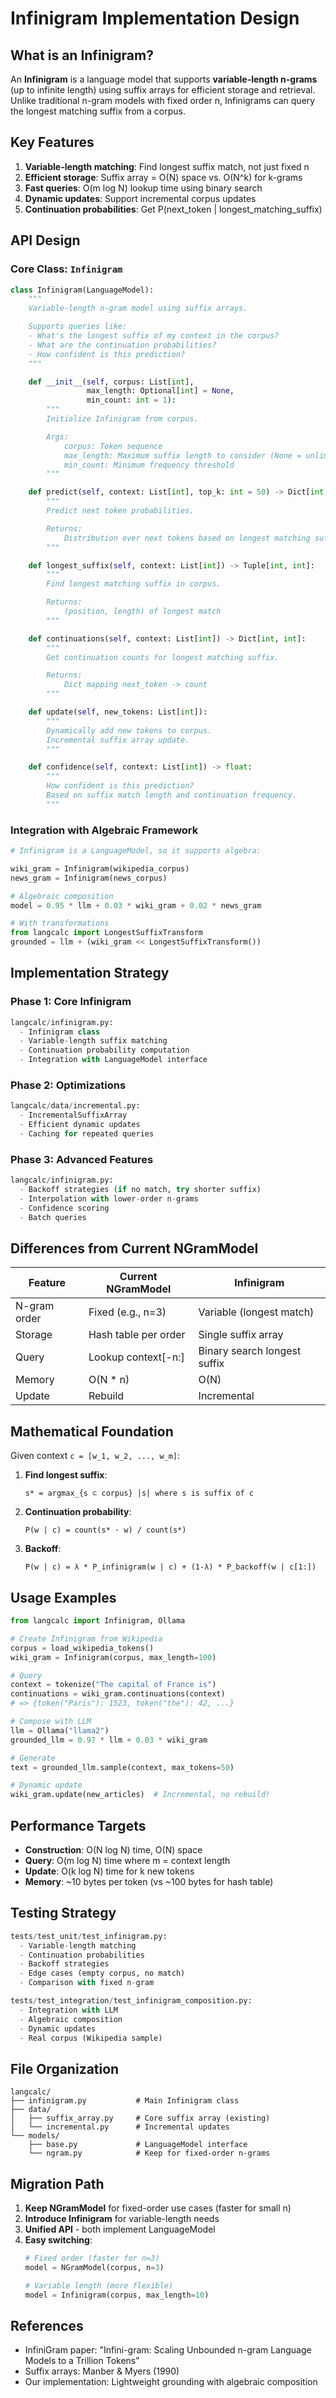 # Infinigram Implementation Design

## What is an Infinigram?

An **Infinigram** is a language model that supports **variable-length n-grams** (up to infinite length) using suffix arrays for efficient storage and retrieval. Unlike traditional n-gram models with fixed order n, Infinigrams can query the longest matching suffix from a corpus.

## Key Features

1. **Variable-length matching**: Find longest suffix match, not just fixed n
2. **Efficient storage**: Suffix array = O(N) space vs. O(N^k) for k-grams
3. **Fast queries**: O(m log N) lookup time using binary search
4. **Dynamic updates**: Support incremental corpus updates
5. **Continuation probabilities**: Get P(next_token | longest_matching_suffix)

## API Design

### Core Class: `Infinigram`

```python
class Infinigram(LanguageModel):
    """
    Variable-length n-gram model using suffix arrays.

    Supports queries like:
    - What's the longest suffix of my context in the corpus?
    - What are the continuation probabilities?
    - How confident is this prediction?
    """

    def __init__(self, corpus: List[int],
                 max_length: Optional[int] = None,
                 min_count: int = 1):
        """
        Initialize Infinigram from corpus.

        Args:
            corpus: Token sequence
            max_length: Maximum suffix length to consider (None = unlimited)
            min_count: Minimum frequency threshold
        """

    def predict(self, context: List[int], top_k: int = 50) -> Dict[int, float]:
        """
        Predict next token probabilities.

        Returns:
            Distribution over next tokens based on longest matching suffix
        """

    def longest_suffix(self, context: List[int]) -> Tuple[int, int]:
        """
        Find longest matching suffix in corpus.

        Returns:
            (position, length) of longest match
        """

    def continuations(self, context: List[int]) -> Dict[int, int]:
        """
        Get continuation counts for longest matching suffix.

        Returns:
            Dict mapping next_token -> count
        """

    def update(self, new_tokens: List[int]):
        """
        Dynamically add new tokens to corpus.
        Incremental suffix array update.
        """

    def confidence(self, context: List[int]) -> float:
        """
        How confident is this prediction?
        Based on suffix match length and continuation frequency.
        """
```

### Integration with Algebraic Framework

```python
# Infinigram is a LanguageModel, so it supports algebra:

wiki_gram = Infinigram(wikipedia_corpus)
news_gram = Infinigram(news_corpus)

# Algebraic composition
model = 0.95 * llm + 0.03 * wiki_gram + 0.02 * news_gram

# With transformations
from langcalc import LongestSuffixTransform
grounded = llm + (wiki_gram << LongestSuffixTransform())
```

## Implementation Strategy

### Phase 1: Core Infinigram
```python
langcalc/infinigram.py:
  - Infinigram class
  - Variable-length suffix matching
  - Continuation probability computation
  - Integration with LanguageModel interface
```

### Phase 2: Optimizations
```python
langcalc/data/incremental.py:
  - IncrementalSuffixArray
  - Efficient dynamic updates
  - Caching for repeated queries
```

### Phase 3: Advanced Features
```python
langcalc/infinigram.py:
  - Backoff strategies (if no match, try shorter suffix)
  - Interpolation with lower-order n-grams
  - Confidence scoring
  - Batch queries
```

## Differences from Current NGramModel

| Feature | Current NGramModel | Infinigram |
|---------|-------------------|------------|
| N-gram order | Fixed (e.g., n=3) | Variable (longest match) |
| Storage | Hash table per order | Single suffix array |
| Query | Lookup context[-n:] | Binary search longest suffix |
| Memory | O(N * n) | O(N) |
| Update | Rebuild | Incremental |

## Mathematical Foundation

Given context `c = [w_1, w_2, ..., w_m]`:

1. **Find longest suffix**:
   ```
   s* = argmax_{s ⊂ corpus} |s| where s is suffix of c
   ```

2. **Continuation probability**:
   ```
   P(w | c) = count(s* · w) / count(s*)
   ```

3. **Backoff**:
   ```
   P(w | c) = λ * P_infinigram(w | c) + (1-λ) * P_backoff(w | c[1:])
   ```

## Usage Examples

```python
from langcalc import Infinigram, Ollama

# Create Infinigram from Wikipedia
corpus = load_wikipedia_tokens()
wiki_gram = Infinigram(corpus, max_length=100)

# Query
context = tokenize("The capital of France is")
continuations = wiki_gram.continuations(context)
# => {token("Paris"): 1523, token("the"): 42, ...}

# Compose with LLM
llm = Ollama("llama2")
grounded_llm = 0.97 * llm + 0.03 * wiki_gram

# Generate
text = grounded_llm.sample(context, max_tokens=50)

# Dynamic update
wiki_gram.update(new_articles)  # Incremental, no rebuild!
```

## Performance Targets

- **Construction**: O(N log N) time, O(N) space
- **Query**: O(m log N) time where m = context length
- **Update**: O(k log N) time for k new tokens
- **Memory**: ~10 bytes per token (vs ~100 bytes for hash table)

## Testing Strategy

```python
tests/test_unit/test_infinigram.py:
  - Variable-length matching
  - Continuation probabilities
  - Backoff strategies
  - Edge cases (empty corpus, no match)
  - Comparison with fixed n-gram

tests/test_integration/test_infinigram_composition.py:
  - Integration with LLM
  - Algebraic composition
  - Dynamic updates
  - Real corpus (Wikipedia sample)
```

## File Organization

```
langcalc/
├── infinigram.py           # Main Infinigram class
├── data/
│   ├── suffix_array.py     # Core suffix array (existing)
│   └── incremental.py      # Incremental updates
└── models/
    ├── base.py             # LanguageModel interface
    └── ngram.py            # Keep for fixed-order n-grams
```

## Migration Path

1. **Keep NGramModel** for fixed-order use cases (faster for small n)
2. **Introduce Infinigram** for variable-length needs
3. **Unified API** - both implement LanguageModel
4. **Easy switching**:
   ```python
   # Fixed order (faster for n=3)
   model = NGramModel(corpus, n=3)

   # Variable length (more flexible)
   model = Infinigram(corpus, max_length=10)
   ```

## References

- InfiniGram paper: "Infini-gram: Scaling Unbounded n-gram Language Models to a Trillion Tokens"
- Suffix arrays: Manber & Myers (1990)
- Our implementation: Lightweight grounding with algebraic composition
